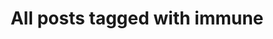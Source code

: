 ---
layout: tag
title: "All posts tagged with immune"
permalink: /weblog/tags/immune/
taxonomy: immune
---